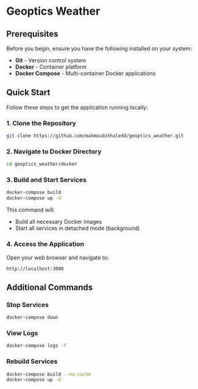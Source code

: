 # Geoptics Weather

## Prerequisites

Before you begin, ensure you have the following installed on your system:

- **Git** - Version control system
- **Docker** - Container platform
- **Docker Compose** - Multi-container Docker applications

## Quick Start

Follow these steps to get the application running locally:

### 1. Clone the Repository

```bash
git clone https://github.com/mahmoudzkhaledd/geoptics_weather.git
```

### 2. Navigate to Docker Directory

```bash
cd geoptics_weather/docker
```

### 3. Build and Start Services

```bash
docker-compose build
docker-compose up -d
```

This command will:
- Build all necessary Docker images
- Start all services in detached mode (background)

### 4. Access the Application

Open your web browser and navigate to:

```
http://localhost:3000
```

## Additional Commands

### Stop Services
```bash
docker-compose down
```

### View Logs
```bash
docker-compose logs -f
```

### Rebuild Services
```bash
docker-compose build --no-cache
docker-compose up -d
```
